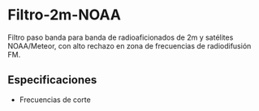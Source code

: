 # Filtro-2m-NOAA

Filtro paso banda para banda de radioaficionados de 2m y satélites NOAA/Meteor, con alto rechazo en zona de frecuencias de radiodifusión FM.

## Especificaciones

- Frecuencias de corte